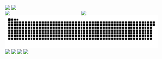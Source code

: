 <img src="https://github-readme-stats.vercel.app/api?username=CHB-learner&show_icons=true&theme=tokyonight" /> 
<img src="https://github-stats.ubrong.com/api/top-langs/?username=CHB-learner&layout=compact&theme=tokyonight" />



<div>
  <img src="https://stats.justsong.cn/api/github?username=CHB-learner&theme=dark&lang=zh-CN" style="float: left; width: 50%;" />
  <img src="https://stats.justsong.cn/api/bilibili/?id=82123444&theme=dark&lang=zh-CN" style="float: right; width: 50%;" />
</div>




<picture>
  <source media="(prefers-color-scheme: dark)" srcset="https://raw.githubusercontent.com/CHB-learner/CHB-learner/output/github-contribution-grid-snake-dark.svg">
  <source media="(prefers-color-scheme: light)" srcset="https://raw.githubusercontent.com/CHB-learner/CHB-learner/output/github-contribution-grid-snake.svg">
  <img alt="github contribution grid snake animation" src="https://raw.githubusercontent.com/CHB-learner/CHB-learner/output/github-contribution-grid-snake.svg">
</picture>




<div class="image-container">
  <img src="https://github-readme-stats.vercel.app/api?username=CHB-learner&show_icons=true&theme=tokyonight" />
  <img src="https://github-stats.ubrong.com/api/top-langs/?username=CHB-learner&layout=compact&theme=tokyonight" />
  <img src="https://stats.justsong.cn/api/github?username=CHB-learner&theme=dark&lang=zh-CN" />
  <img src="https://stats.justsong.cn/api/bilibili/?id=82123444&theme=dark&lang=zh-CN" />
</div>

